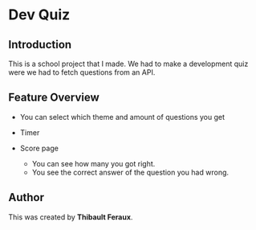 # Dev Quiz
## Introduction
This is a school project that I made.
We had to make a development quiz were we had to fetch questions from an API.

## Feature Overview
* You can select which theme and amount of questions you get

* Timer

* Score page
    * You can see how many you got right.
    * You see the correct answer of the question you had wrong.

## Author
This was created by **Thibault Feraux**.
